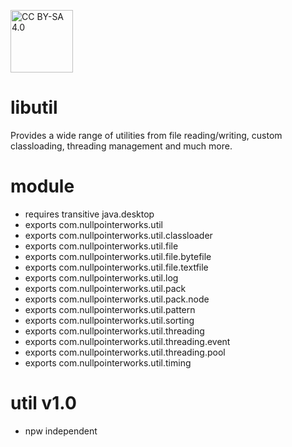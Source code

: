 <a target="_blank" href="https://creativecommons.org/licenses/by-sa/4.0/"><img src="https://mirrors.creativecommons.org/presskit/buttons/88x31/png/by-sa.png" alt="CC BY-SA 4.0" width="100"/></a>

# libutil
Provides a wide range of utilities from file reading/writing, custom classloading, threading management and much more. 

# module
* requires transitive java.desktop
* exports com.nullpointerworks.util
* exports com.nullpointerworks.util.classloader
* exports com.nullpointerworks.util.file
* exports com.nullpointerworks.util.file.bytefile
* exports com.nullpointerworks.util.file.textfile
* exports com.nullpointerworks.util.log
* exports com.nullpointerworks.util.pack
* exports com.nullpointerworks.util.pack.node
* exports com.nullpointerworks.util.pattern
* exports com.nullpointerworks.util.sorting
* exports com.nullpointerworks.util.threading
* exports com.nullpointerworks.util.threading.event
* exports com.nullpointerworks.util.threading.pool
* exports com.nullpointerworks.util.timing

# util v1.0
* npw independent
